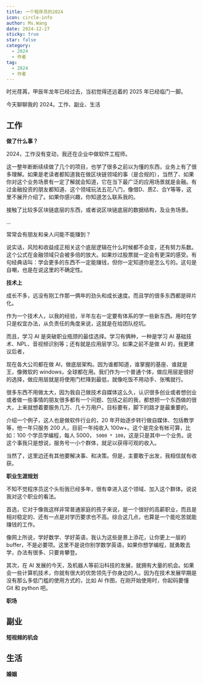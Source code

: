 ```yaml
---
title: 一个程序员的2024
icon: circle-info
author: Ms.Wang
date: 2024-12-27
sticky: true
star: false
category:
  - 2024
  - 作者
tag:
  - 2024
  - 作者
---
```





时光荏苒，甲辰年龙年已经过去，当初觉得还远着的 2025 年已经临门一脚。

今天聊聊我的 2024。工作、副业、生活


## 工作

**做了什么事？**

2024，工作没有变动，我还在企业中做软件工程师。

这一整年断断续续做了几个的项目，也学了很多之前以为懂的东西，业务上有了很多理解。如果是老读者都知道我在做区块链领域的事（是合规的），当然了、如果你对这个业务场景有一定了解就会知道，它在当下最广泛的应用场景就是金融。有过金融投资的朋友都知道、这个领域玩法五花八门，像借D、质Z、合Y等等，这里不展开介绍了。如果你感兴趣，你知道怎么联系我的。

接触了比较多区块链底层的东西，或者说区块链底层的数据结构，及业务场景。

...

常常会有朋友和亲人问能不能赚到？

说实话，风险和收益成正相关这个底层逻辑在什么时候都不会变，还有努力系数。这个公式在金融领域只会被多倍的放大。如果炒过股票就一定会有更深的感受。有句经典话叫：学会更多的东西不一定能赚钱，但你一定知道你是怎么亏的。这句是自嘲，也是在说这里的不确定性。


**技术上**

成长不多，远没有刚工作那一俩年的劲头和成长速度。而且学的很多东西都是碎片化。

作为一个技术人，以我的经验，半年左右一定要有体系的学一些新东西。用时在学只是权宜办法，从负责任的角度来说，这就是在给团队挖坑。

而且，学习 AI 是突破职业瓶颈的最佳选择。学习有俩种，一种是学习 AI 基础技术、NPL、音视频识别等；还有就是应用层学习。如果之前不是做 AI 的，我更建议后者，

现在各大公司都在做 AI，做底层架构。因为谁都知道，谁掌握的基座、谁就是王，像微软的 windows，全球都在用。我们作为一个普通个体，做应用层是很好的选择，做应用层就是将使用门栏降到最低，就像吃饭不用动手、张嘴就行。

很多东西不用做太大，因为我自己做技术自媒体这么久，认识很多创业或者想创业或者做一些事情的朋友很多都有一个问题、包括之前的我，都想把一个东西做的很大，上来就想着要服务几万、几十万用户。目标要有，脚下的路才是最重要的。

介绍一个例子，这人也是做软件行业的，20 年开始逐步转行做自媒体、包括教学等，他一年只服务 200 人，目前一年纯收入 100w+。这个是完全有帐可算，比如：100 个学员学编程，每人 5000， `5000 * 100`，这是只是其中一个业务。说这个事我只是想说，服务号一小个群体，就足以获得可观的收入。

当然了，这里边还有其他要解决事、和决策。但是，主要敢于出发，我相信就有收获。



**职业生涯规划**

不知不觉程序员这个头衔我已经多年，很有幸进入这个领域、加入这个群体。说说我对这个职业的看法。

首选，它对于像我这样非常普通家庭的孩子来说，是一个很好的高薪职业，而且是相对稳定的、还有一点是对学历要求也不高。综合这几点，也算是一个能吃苦就能赚钱的工作。

像网上所说，学好数学、学好英语，我认为这些是景上添花，让你更上一层的 buffer，不是必要项。这里不是说你别学数学英语，如果你想学编程，就勇敢去学，办法有很多、只要肯攀登。

其次，在 AI 发展的今天，及机器人等前沿科技的发展，就拥有大量的机会。如果会一些计算机技术，你就有很大的优势领先于你身边的人。因为在技术发展早期是没有那么多低门槛的使用方式的，比如 AI 作图，在刚开始使用时，你起码要懂 Git 和 python 吧。 


**职场**




## 副业

**短视频的机会**





## 生活

**婚姻**






